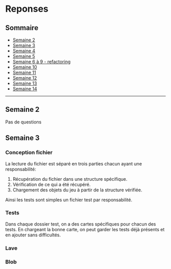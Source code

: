 # Reponses

## Sommaire
- [Semaine 2](#Semaine-2)
- [Semaine 3](#Semaine-3)
- [Semaine 4](#Semaine-4)
- [Semaine 5](#Semaine-5)
- [Semaine 6 à 9 - refactoring](#Semaine-6-à-9---refactoring)
- [Semaine 10](#Semaine-10)
- [Semaine 11](#Semaine-11)
- [Semaine 12](#Semaine-12)
- [Semaine 13](#Semaine-13)
- [Semaine 14](#Semaine-14)

---

## Semaine 2
Pas de questions

## Semaine 3
### Conception fichier  
La lecture du fichier est séparé en trois parties chacun ayant une responsabilité:
  1. Récupération du fichier dans une structure spécifique.
  2. Vérification de ce qui a été récupéré.
  3. Chargement des objets du jeu à partir de la structure vérifiée.

Ainsi les tests sont simples un fichier test par responsabilité.

### Tests
Dans chaque dossier test, on a des cartes spécifiques pour chacun des tests.
En chargeant la bonne carte, on peut garder les tests déjà présents et en ajouter sans difficultés.

### Lave

### Blob
